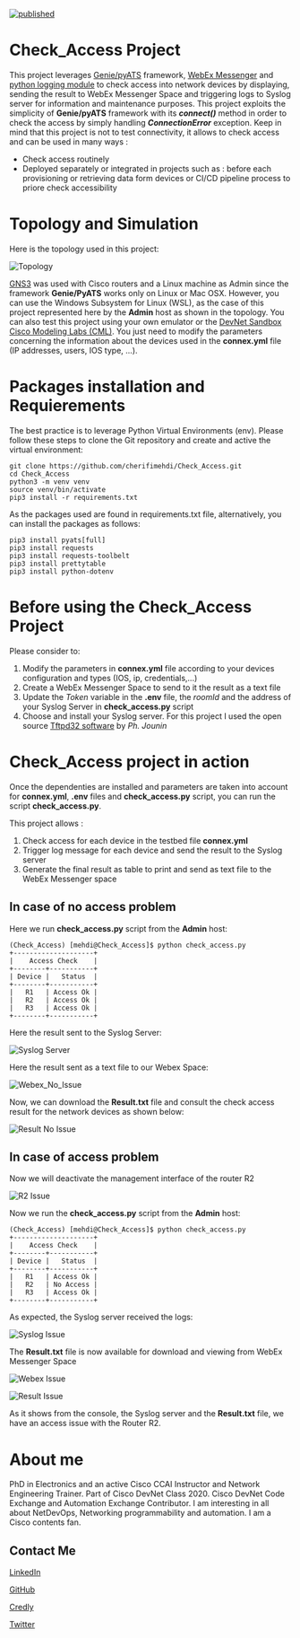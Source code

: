 [![published](https://static.production.devnetcloud.com/codeexchange/assets/images/devnet-published.svg)](https://developer.cisco.com/codeexchange/github/repo/cherifimehdi/Check_Access)

# Check_Access Project
  
This project leverages [Genie/pyATS](https://pubhub.devnetcloud.com/media/genie-docs/docs/cookbooks/index.html) framework, [WebEx Messenger](https://www.webex.com/) and [python logging module](https://docs.python.org/3/library/logging.html) to check access into network devices by displaying, sending the result to WebEx Messenger Space and triggering logs to Syslog server for information and maintenance purposes. This project exploits the simplicity of __Genie/pyATS__ framework with its ***connect()*** method in order to check the access by simply handling ***ConnectionError*** exception.
Keep in mind that this project is not to test connectivity, it allows to check access and can be used in many ways : 

   - Check access routinely
   - Deployed separately or integrated in projects such as : before each provisioning or retrieving data form devices or CI/CD pipeline process to priore check accessibility

# Topology and Simulation

Here is the topology used in this project:

![Topology](./Images/Topology.png)

[GNS3](https://gns3.com/) was used with Cisco routers and a Linux machine as Admin since the framework __Genie/PyATS__ works only on Linux or Mac OSX. However, you can use the Windows Subsystem for Linux (WSL), as the case of this project represented here by the __Admin__ host as shown in the topology. You can also test this project using your own emulator or the [DevNet Sandbox Cisco Modeling Labs (CML)](https://devnetsandbox.cisco.com/RM/Topology). You just need to modify the parameters concerning the information about the devices used in the __connex.yml__ file (IP addresses, users, IOS type, ...).

# Packages installation and Requierements

The best practice is to leverage Python Virtual Environments (env). Please follow these steps to clone the Git repository and create and active the virtual environment:

```
git clone https://github.com/cherifimehdi/Check_Access.git
cd Check_Access
python3 -m venv venv
source venv/bin/activate
pip3 install -r requirements.txt
```
As the packages used are found in requirements.txt file, alternatively, you can install the packages as follows:

```
pip3 install pyats[full]
pip3 install requests
pip3 install requests-toolbelt
pip3 install prettytable
pip3 install python-dotenv
```
# Before using the Check_Access Project

Please consider to:

1. Modify the parameters in __connex.yml__ file according to your devices configuration and types (IOS, ip, credentials,...)
2. Create a WebEx Messenger Space to send to it the result as a text file
3. Update the _Token_ variable in the __.env__ file, the _roomId_ and the address of your Syslog Server in __check_access.py__ script
4. Choose and install your Syslog server. For this project I used the open source [Tftpd32 software](https://pjo2.github.io/tftpd64/) by _Ph. Jounin_


# Check_Access project in action

Once the dependenties are installed and parameters are taken into account for __connex.yml__, __.env__ files and __check_access.py__ script, you can run the script __check_access.py__.

This project allows : 

1. Check access for each device in the testbed file __connex.yml__
2. Trigger log message for each device and send the result to the Syslog server
3. Generate the final result as table to print and send as text file to the WebEx Messenger space

## In case of no access problem

Here we run __check_access.py__ script from the __Admin__ host:

```console
(Check_Access) [mehdi@Check_Access]$ python check_access.py
+--------------------+
|    Access Check    |
+--------+-----------+
| Device |   Status  |
+--------+-----------+
|   R1   | Access Ok |
|   R2   | Access Ok |
|   R3   | Access Ok |
+--------+-----------+
```

Here the result sent to the Syslog Server: 

![Syslog Server](./Images/Syslog_No_Issue.png)

Here the result sent as a text file to our Webex Space:

![Webex_No_Issue](./Images/Webex_No_Issue.png)

Now, we can download the __Result.txt__ file and consult the check access result for the network devices as shown below:

![Result No Issue](./Images/Result_No_Issue.png)

## In case of access problem

Now we will deactivate the management interface of the router R2

![R2 Issue](./Images/Create_Issue_R2.png)

Now we run the __check_access.py__ script from the __Admin__ host:

```console
(Check_Access) [mehdi@Check_Access]$ python check_access.py
+--------------------+
|    Access Check    |
+--------+-----------+
| Device |   Status  |
+--------+-----------+
|   R1   | Access Ok |
|   R2   | No Access |
|   R3   | Access Ok |
+--------+-----------+
```
As expected, the Syslog server received the logs:

![Syslog Issue](./Images/Syslog_Issue_R2.png)

The __Result.txt__ file is now available for download and viewing from WebEx Messenger Space

![Webex Issue](./Images/Webex_Issue_R2.png)

![Result Issue](./Images/Result_Issue.png)

As it shows from the console, the Syslog server and the __Result.txt__ file, we have an access issue with the Router R2.

# About me

PhD in Electronics and an active Cisco CCAI Instructor and Network Engineering Trainer. Part of Cisco DevNet Class 2020. Cisco DevNet Code Exchange and Automation Exchange Contributor.
I am interesting in all about NetDevOps, Networking programmability and automation. I am a Cisco contents fan.
## Contact Me

[LinkedIn](www.linkedin.com/in/cherifi-mehdi)

[GitHub](https://github.com/cherifimehdi)

[Credly](https://www.credly.com/users/mehdi-cherifi/badges)

[Twitter](https://twitter.com/LocketKeepsake)
